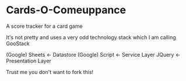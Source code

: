 # Cards-O-Comeuppance
A score tracker for a card game

It's not pretty and uses a very odd technology stack which I am calling GooStack

(Google) Sheets <- Datastore
(Google) Script <- Service Layer
JQuery          <- Presentation Layer 

Trust me you don't want to fork this!

